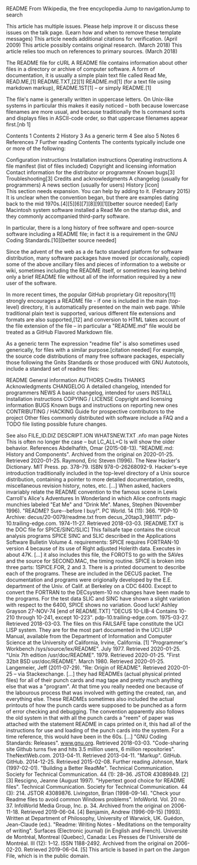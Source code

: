 README
From Wikipedia, the free encyclopedia
Jump to navigationJump to search

This article has multiple issues. Please help improve it or discuss these issues on the talk page. (Learn how and when to remove these template messages)
This article needs additional citations for verification. (April 2009)
This article possibly contains original research. (March 2018)
This article relies too much on references to primary sources. (March 2018)

The README file for cURL
A README file contains information about other files in a directory or archive of computer software. A form of documentation, it is usually a simple plain text file called Read Me, READ.ME,[1] README.TXT,[2][1] README.md[1] (for a text file using markdown markup), README.1ST[1]  – or simply README.[1]

The file's name is generally written in uppercase letters. On Unix-like systems in particular this makes it easily noticed – both because lowercase filenames are more usual, and because traditionally the ls command sorts and displays files in ASCII-code order, so that uppercase filenames appear first.[nb 1]


Contents
1	Contents
2	History
3	As a generic term
4	See also
5	Notes
6	References
7	Further reading
Contents
The contents typically include one or more of the following:

Configuration instructions
Installation instructions
Operating instructions
A file manifest (list of files included)
Copyright and licensing information
Contact information for the distributor or programmer
Known bugs[3]
Troubleshooting[3]
Credits and acknowledgments
A changelog (usually for programmers)
A news section (usually for users)
History
[icon]	
This section needs expansion. You can help by adding to it. (February 2015)
It is unclear when the convention began, but there are examples dating back to the mid 1970s.[4][5][6][7][8][9][1][better source needed] Early Macintosh system software installed a Read Me on the startup disk, and they commonly accompanied third-party software.

In particular, there is a long history of free software and open-source software including a README file; in fact it is a requirement in the GNU Coding Standards.[10][better source needed]

Since the advent of the web as a de facto standard platform for software distribution, many software packages have moved (or occasionally, copied) some of the above ancillary files and pieces of information to a website or wiki, sometimes including the README itself, or sometimes leaving behind only a brief README file without all of the information required by a new user of the software.

In more recent times, the popular GitHub proprietary Git repository[11] strongly encourages a README file - if one is included in the main (top-level) directory, it is automatically presented on the main web page. While traditional plain text is supported, various different file extensions and formats are also supported,[12] and conversion to HTML takes account of the file extension of the file – in particular a "README.md" file would be treated as a GitHub Flavored Markdown file.

As a generic term
The expression "readme file" is also sometimes used generically, for files with a similar purpose.[citation needed] For example, the source code distributions of many free software packages, especially those following the Gnits Standards or those produced with GNU Autotools, include a standard set of readme files:

README	General information
AUTHORS	Credits
THANKS	Acknowledgments
CHANGELOG	A detailed changelog, intended for programmers
NEWS	A basic changelog, intended for users
INSTALL	Installation instructions
COPYING / LICENSE	Copyright and licensing information
BUGS	Known bugs and instructions on reporting new ones
CONTRIBUTING / HACKING	Guide for prospective contributors to the project
Other files commonly distributed with software include a FAQ and a TODO file listing possible future changes.

See also
FILE_ID.DIZ
DESCRIPT.ION
WHATSNEW.TXT
.nfo
man page
Notes
 This is often no longer the case – but LC_ALL=C ls will show the older behavior.
References
 Abdelhafith, Omar (2015-08-13). "README.md: History and Components". Archived from the original on 2020-01-25. Retrieved 2020-01-25.
 Raymond, Eric Steven (1996). The New Hacker's Dictionary. MIT Press. pp. 378–79. ISBN 978-0-26268092-9. Hacker's-eye introduction traditionally included in the top-level directory of a Unix source distribution, containing a pointer to more detailed documentation, credits, miscellaneous revision history, notes, etc. […] When asked, hackers invariably relate the README convention to the famous scene in Lewis Carroll's Alice's Adventures In Wonderland in which Alice confronts magic munchies labeled "Eat Me" and "Drink Me".
 Manes, Stephen (November 1996). "README? Sure--before I buy!". PC World. 14 (11): 366.
 "PDP-10 Archive: decus/20-0079/readme.txt from decus_20tap3_198111". pdp-10.trailing-edge.com. 1974-11-27. Retrieved 2018-03-03. [README.TXT is the DOC file for SPICE/SINC/SLIC] This failsafe tape contains the circuit analysis programs SPICE SINC and SLIC described in the Applications Software Bulletin Volume 4. requirements: SPICE requires FORTRAN-10 version 4 because of its use of Right adjusted Holerith data. Executes in about 47K. […] it also includes this file, the FOROTS to go with the SAVes and the source for SECOND.MAC, the timing routine. SPICE is broken into three parts: 1SPICE.FOR, 2 and 3. There is a printed document to describe each of the programs. These are included in the DECUS packet. The documentation and programs were origionally developed by the E.E. department of the Univ. of Calif. at Berkeley on a CDC 6400. Except to convert the FORTRAN to the DECsystem-10 no changes have been made to the programs. For the test data SLIC and SINC have shown a slight variation with respect to the 6400, SPICE shows no variation. Good luck! Ashley Grayson 27-NOV-74 [end of README.TXT]
 "DECUS 10-LIB-4 Contains 10-210 through 10-241, except 10-223". pdp-10.trailing-edge.com. 1975-03-27. Retrieved 2018-03-03. The files on this FAILSAFE tape constitute the UCI LISP system. They are for the most part documented in the UCI LISP Manual, available from the Department of Information and Computer Science at the University of California, Irvine, California. [1]
 "Programmer's Workbench /sys/source/lex/README". July 1977. Retrieved 2020-01-25.
 "Unix 7th edition /usr/doc/README". 1979. Retrieved 2020-01-25.
 "First 32bit BSD usr/doc/README". March 1980. Retrieved 2020-01-25.
 Langemeier, Jeff (2011-07-29). "Re: Origin of README". Retrieved 2020-01-25 – via Stackexchange. […] they had READMEs (actual physical printed files) for all of their punch cards and mag tape and pretty much anything else that was a "program". At that time you really needed one because of the labourous process that was involved with getting the created, ran, and everything else. These READMEs sometimes also included the actual printouts of how the punch cards were supposed to be punched as a form of error checking and debugging. The convention apparently also follows the old system in that with all the punch cards a "reem" of paper was attached with the statement README in caps printed on it, this had all of the instructions for use and loading of the punch cards into the system. For a time reference, this would have been in the 60s. […]
 "GNU Coding Standards: Releases". www.gnu.org. Retrieved 2018-03-03.
 "Code-sharing site Github turns five and hits 3.5 million users, 6 million repositories". TheNextWeb.com. 2013-04-11. Retrieved 2013-04-11.
 "Markup". GitHub. GitHub. 2014-12-25. Retrieved 2015-02-08.
Further reading
Johnson, Mark (1997-02-01). "Building a Better ReadMe". Technical Communication. Society for Technical Communication. 44 (1): 28–36. JSTOR 43089849. [2][3]
Rescigno, Jeanne (August 1997). "Hypertext good choice for README files". Technical Communication. Society for Technical Communication. 44 (3): 214. JSTOR 43089876.
Livingston, Brian (1998-09-14). "Check your Readme files to avoid common Windows problems". InfoWorld. Vol. 20 no. 37. InfoWorld Media Group, Inc. p. 34. Archived from the original on 2006-11-18. Retrieved 2019-06-04. [4]
Benjamin, Andrew (1996-09-15) [1993]. Written at Department of Philosophy, University of Warwick, UK. Guédon, Jean-Claude (ed.). "Readme: Writing Notes - Meditations on the temporality of writing". Surfaces (Electronic journal) (in English and French). Université de Montréal, Montreal (Quebec), Canada: Les Presses de l'Université de Montréal. III (12): 1–12. ISSN 1188-2492. Archived from the original on 2006-02-20. Retrieved 2019-06-04. [5]
This article is based in part on the Jargon File, which is in the public domain.
